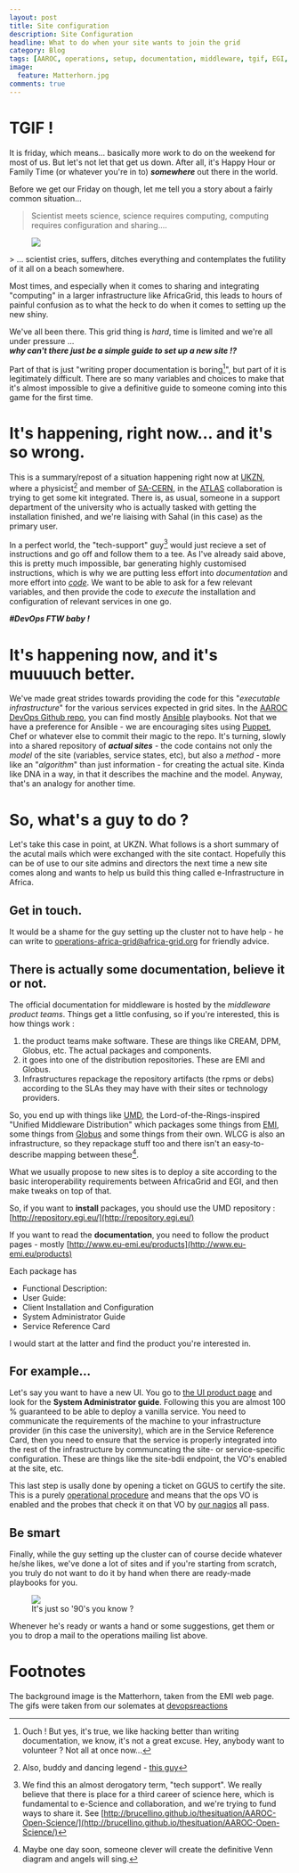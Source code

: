 ```yaml
---
layout: post
title: Site configuration 
description: Site Configuration
headline: What to do when your site wants to join the grid
category: Blog
tags: [AAROC, operations, setup, documentation, middleware, tgif, EGI, EMI, Globus, middleware]
image: 
  feature: Matterhorn.jpg
comments: true 
---
```

# TGIF !

It is friday, which means... basically more work to do on the weekend for most of us. But let's not let that get us down. After all, it's Happy Hour or Family Time (or whatever you're in to) ***somewhere*** out there in the world.

Before we get our Friday on though, let me tell you a story about a fairly common situation... 

> Scientist meets science, science requires computing, computing requires configuration and sharing....
<figure>
  <img src="{{ site_url }}/images/no.gif"></img>
</figure>
> ...  scientist cries, suffers, ditches everything and contemplates the futility of it all on a  beach somewhere. 

Most times, and especially when it comes to sharing and integrating "computing" in a larger infrastructure like AfricaGrid, this leads to hours of painful confusion as to what the heck to do when it comes to setting up the new shiny. 

We've all been there. This grid thing is *hard*, time is limited and we're all under pressure ... 
<br>
***why can't there just be a simple guide to set up a new site !?*** 
<br>

Part of that is just "writing proper documentation is boring[^ouch]", but part of it is legitimately difficult. There are so many variables and choices to make that it's almost impossible to give a definitive guide to someone coming into this game for the first time. 

# It's happening, right now... and it's so wrong.

This is a summary/repost of a situation happening right now at [UKZN](http://www.ukzn.ac.za), where a physicist[^also] and member of [SA-CERN](http://www.sa-cern.ac.za), in the  [ATLAS](http://atlas.ch) collaboration is trying to get some kit integrated. There is, as usual, someone in a support department of the university who is actually tasked with getting the installation finished, and we're liaising with Sahal (in this case) as the primary user. 

In a perfect world, the "tech-support" guy[^notreally] would just recieve a set of instructions and go off and follow them to a tee. As I've already said above, this is pretty much impossible, bar generating highly customised instructions, which is why we are putting less effort into *documentation* and more effort into [*code*](http://aaroc.github.io/categories/index.html#devops). We want to be able to ask for a few relevant variables, and then provide the code to *execute* the installation and configuration of relevant services in one go. 

***#DevOps FTW baby !***

# It's happening now, and it's muuuuch better.

We've made great strides towards providing the code for this "*executable infrastructure*" for the various services expected in grid sites. In the [AAROC DevOps Github repo](http://github.com/AAROC/DevOps), you can find mostly [Ansible](http://ansibleworks.com) playbooks. Not that we have a preference for Ansible - we are encouraging sites using [Puppet](http://www.puppetlabs.com), Chef or whatever else to commit their magic to the repo. It's turning, slowly into a shared repository of ***actual sites*** - the code contains not only the *model* of the site (variables, service states, etc), but also a *method* - more like an "*algorithm*" than just information - for creating the actual site. Kinda like DNA in a way, in that it describes the machine and the model. Anyway, that's an analogy for another time. 

# So, what's a guy to do ? 

Let's take this case in point, at UKZN. What follows is a short summary of the acutal mails which were exchanged with the site contact. Hopefully this can be of use to our site admins and directors the next time a new site comes along and wants to help us build this thing called e-Infrastructure in Africa. 

## Get in touch.

It would be a shame for the guy setting up the cluster not to have help - he can write to operations-africa-grid@africa-grid.org for friendly advice.

## There is actually some documentation, believe it or not.

The official documentation for middleware is hosted by the *middleware product teams*. Things get a little confusing, so if you're interested, this is how things work : 

  1. the product teams make software. These are things like CREAM, DPM, Globus, etc. The actual packages and components. 
  1. it goes into one of the distribution repositories. These are EMI and Globus.
  1. Infrastructures repackage the repository artifacts (the rpms or debs) according to the SLAs they may have with their sites or technology providers. 

So, you end up with things like [UMD](http://repository.egi.eu), the Lord-of-the-Rings-inspired "Unified Middleware Distribution" which packages some things from [EMI](http://www.eu-emi.eu), some things from [Globus](https://www.globus.org/) and some things from their own. 
WLCG is also an infrastructure, so they repackage stuff too and there isn't an easy-to-describe mapping between these[^venn].

What we usually propose to new sites is to deploy a site according to the basic interoperability requirements between AfricaGrid and EGI, and then make tweaks on top of that. 

So, if you want to **install** packages, you should use the UMD repository : [http://repository.egi.eu/](http://repository.egi.eu/)

If you want to read the **documentation**, you need to follow the product pages - mostly [http://www.eu-emi.eu/products](http://www.eu-emi.eu/products)

Each package has 

  * Functional  Description: 
  * User Guide:  
  * Client Installation and Configuration   
  * System Administrator Guide 
  * Service Reference Card 
  
I would start at the latter and find the product you're interested in. 

## For example...

Let's say you want to have a new UI. You go to [the UI product page](http://www.eu-emi.eu/products/-/asset_publisher/1gkD/content/emi-ui-2) and look for the **System Administrator guide**. Following this you are almost 100 % guaranteed to be able to deploy a vanilla service. You need to communicate the requirements of the machine to your infrastructure provider (in this case the university), which are in the Service Reference Card, then you need to ensure that the service is properly integrated into the rest of the infrastructure by communcating the site- or service-specific configuration. These are things like the site-bdii endpoint, the VO's enabled at the site, etc.

This last step is usally done by opening a ticket on GGUS to certify the site. This is a purely [operational procedure](https://wiki.egi.eu/wiki/PROC09) and means that the ops VO is enabled and the probes that check it on that VO by [our  nagios](https://nagios.c4.csir.co.za/nagios) all pass. 

## Be smart

Finally, while the guy setting up the cluster can of course decide whatever he/she likes, we've done a lot of sites and if you're starting from scratch, you truly do not want to do it by hand when there are ready-made playbooks for you. 
<figure>
<img src="{{ site_url }}/images/nodevops.gif">
<figcaption>It's just so '90's you know ?</figcaption>
</figure>

Whenever he's ready or wants a hand or some suggestions, get them or you to drop a mail to the operations mailing list above.

# Footnotes

The background image is the Matterhorn, taken from the EMI web page. The gifs were taken from our solemates at [devopsreactions](http://devopsreactions.tumblr.com/)

[^ouch]: Ouch ! But yes, it's true, we like hacking better than writing documentation, we know, it's not a great excuse. Hey, anybody want to volunteer ? Not all at once now...
[^also]: Also, buddy and dancing legend - [this guy](https://www.facebook.com/sahal.yacoob)
[^notreally]: We find this an almost derogatory term, "tech support". We really believe that there is place for a third career of science here, which is fundamental to e-Science and collaboration, and we're trying to fund ways to share it. See [http://brucellino.github.io/thesituation/AAROC-Open-Science/](http://brucellino.github.io/thesituation/AAROC-Open-Science/)
[^venn]: Maybe one day soon, someone clever will create the definitive Venn diagram and angels will sing.
